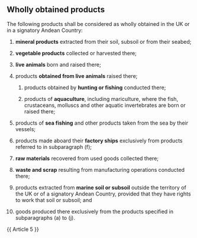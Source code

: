 ## Wholly obtained products

The following products shall be considered as wholly obtained in the UK or in a signatory Andean Country:

1. **mineral products** extracted from their soil, subsoil or from their seabed;

2. **vegetable products** collected or harvested there;

3. **live animals** born and raised there;

4. products **obtained from live animals** raised there;

    1. products obtained by **hunting or fishing** conducted there;

    2. products of **aquaculture**, including mariculture, where the fish, crustaceans, molluscs and other aquatic invertebrates are born or raised there;

5. products of **sea fishing** and other products taken from the sea by their vessels;

6. products made aboard their **factory ships** exclusively from products referred to in subparagraph (f);

7. **raw materials** recovered from used goods collected there;

8. **waste and scrap** resulting from manufacturing operations conducted there;

9. products extracted from **marine soil or subsoil** outside the territory of the UK or of a signatory Andean Country, provided that they have rights to work that soil or subsoil; and

10. goods produced there exclusively from the products specified in subparagraphs (a) to (j).

{{ Article 5 }}